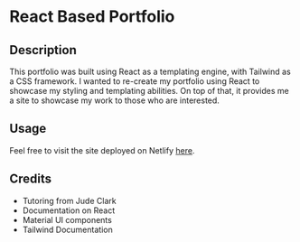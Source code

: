 # React Based Portfolio

## Description
This portfolio was built using React as a templating engine, with Tailwind as a CSS framework. I wanted to re-create my portfolio using React to showcase my styling and templating abilities. On top of that, it provides me a site to showcase my work to those who are interested. 
## Usage
Feel free to visit the site deployed on Netlify [here](https://main--classy-dragon-e9a5cd.netlify.app/). 
## Credits
- Tutoring from Jude Clark
- Documentation on React
- Material UI components
- Tailwind Documentation
